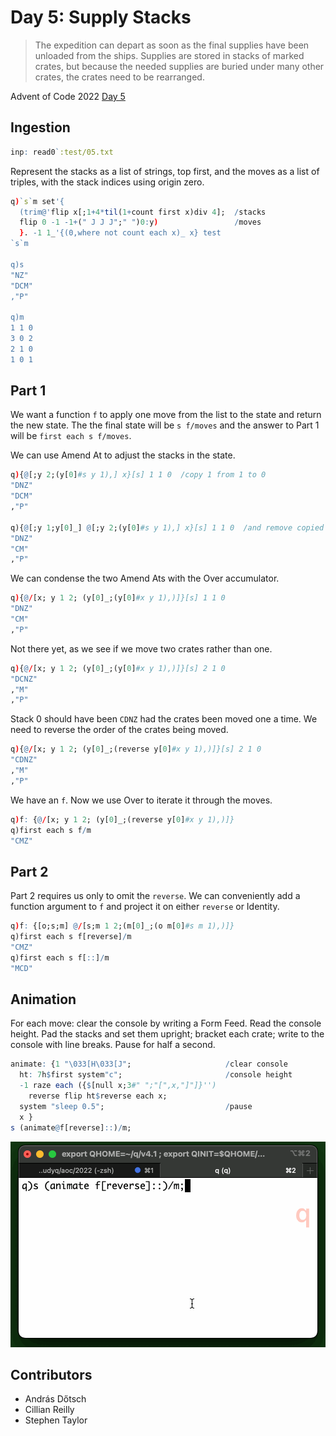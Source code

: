 # Day 5: Supply Stacks 

> The expedition can depart as soon as the final supplies have been unloaded from the ships. Supplies are stored in stacks of marked crates, but because the needed supplies are buried under many other crates, the crates need to be rearranged.

Advent of Code 2022 [Day 5](https://adventofcode.com/2022/day/5)

## Ingestion

```q
inp: read0`:test/05.txt
```

Represent the stacks as a list of strings, top first, and the moves as a list of triples, with the stack indices using origin zero.

```q
q)`s`m set'{
  (trim@'flip x[;1+4*til(1+count first x)div 4];  /stacks
  flip 0 -1 -1+(" J J J";" ")0:y)                 /moves
  }. -1 1_'{(0,where not count each x)_ x} test
`s`m

q)s
"NZ"
"DCM"
,"P"

q)m
1 1 0
3 0 2
2 1 0
1 0 1
```

## Part 1

We want a function `f` to apply one move from the list to the state and return the new state. 
The the final state will be `s f/moves` and the answer to Part 1 will be `first each s f/moves`.

We can use Amend At to adjust the stacks in the state. 

```q
q){@[;y 2;(y[0]#s y 1),] x}[s] 1 1 0  /copy 1 from 1 to 0
"DNZ"
"DCM"
,"P"

q){@[;y 1;y[0]_] @[;y 2;(y[0]#s y 1),] x}[s] 1 1 0  /and remove copied crate
"DNZ"
"CM"
,"P"
```

We can condense the two Amend Ats with the Over accumulator.

```q
q){@/[x; y 1 2; (y[0]_;(y[0]#x y 1),)]}[s] 1 1 0
"DNZ"
"CM"
,"P"
```

Not there yet, as we see if we move two crates rather than one.

```q
q){@/[x; y 1 2; (y[0]_;(y[0]#x y 1),)]}[s] 2 1 0
"DCNZ"
,"M"
,"P"
```

Stack 0 should have been `CDNZ` had the crates been moved one a time.
We need to reverse the order of the crates being moved.

```q
q){@/[x; y 1 2; (y[0]_;(reverse y[0]#x y 1),)]}[s] 2 1 0
"CDNZ"
,"M"
,"P"
```

We have an `f`. Now we use Over to iterate it through the moves.

```q
q)f: {@/[x; y 1 2; (y[0]_;(reverse y[0]#x y 1),)]}
q)first each s f/m
"CMZ"
```

## Part 2

Part 2 requires us only to omit the `reverse`. 
We can conveniently add a function argument to `f` and project it on either `reverse` or Identity.

```q
q)f: {[o;s;m] @/[s;m 1 2;(m[0]_;(o m[0]#s m 1),)]}
q)first each s f[reverse]/m
"CMZ"
q)first each s f[::]/m
"MCD"
```

## Animation

For each move: clear the console by writing a Form Feed.
Read the console height.
Pad the stacks and set them upright; bracket each crate; write to the console with line breaks. Pause for half a second. 

```q
animate: {1 "\033[H\033[J";                     /clear console
  ht: 7h$first system"c";                       /console height
  -1 raze each ({$[null x;3#" ";"[",x,"]"]}'')
    reverse flip ht$reverse each x;
  system "sleep 0.5";                           /pause
  x }
s (animate@f[reverse]::)/m;
```

![Animation of example](img/crates.gif)

## Contributors

* András Dőtsch
* Cillian Reilly
* Stephen Taylor



